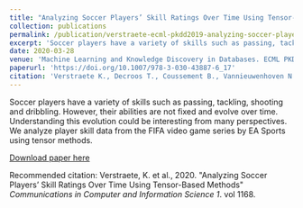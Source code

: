 ```yaml
---
title: "Analyzing Soccer Players’ Skill Ratings Over Time Using Tensor-Based Methods"
collection: publications
permalink: /publication/verstraete-ecml-pkdd2019-analyzing-soccer-players-skills
excerpt: 'Soccer players have a variety of skills such as passing, tackling, shooting and dribbling. However, their abilities are not fixed and evolve over time. Understanding this evolution could be interesting from many perspectives. We analyze player skill data from the FIFA video game series by EA Sports using tensor methods.'
date: 2020-03-28
venue: 'Machine Learning and Knowledge Discovery in Databases. ECML PKDD 2019. Communications in Computer and Information Science, volume 1168'
paperurl: 'https://doi.org/10.1007/978-3-030-43887-6_17'
citation: 'Verstraete K., Decroos T., Coussement B., Vannieuwenhoven N., Davis J. (2020) Analyzing Soccer Players’ Skill Ratings Over Time Using Tensor-Based Methods. In: Machine Learning and Knowledge Discovery in Databases. ECML PKDD 2019. Communications in Computer and Information Science, vol 1168. Springer, Cham. https://doi.org/10.1007/978-3-030-43887-6_17'
---
```

Soccer players have a variety of skills such as passing, tackling, shooting and dribbling. However, their abilities are not fixed and evolve over time. Understanding this evolution could be interesting from many perspectives. We analyze player skill data from the FIFA video game series by EA Sports using tensor methods.

[Download paper here](https://lirias.kuleuven.be/retrieve/544586)

Recommended citation: Verstraete, K. et al., 2020. "Analyzing Soccer Players’ Skill Ratings Over Time Using Tensor-Based Methods" <i>Communications in Computer and Information Science 1</i>. vol 1168.